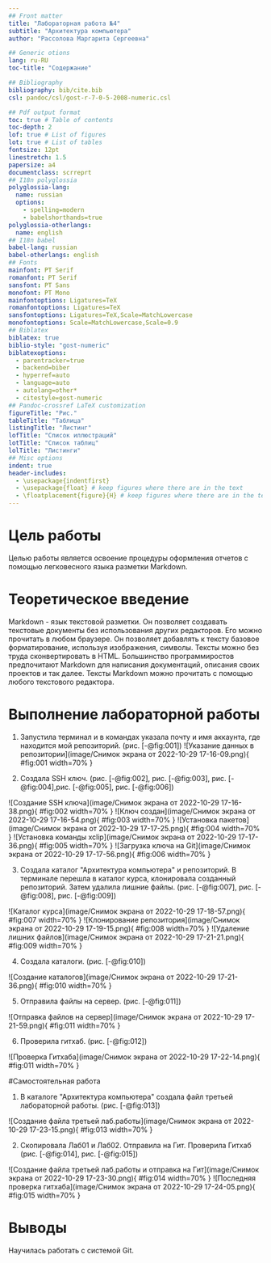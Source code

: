 ```yaml
---
## Front matter
title: "Лабораторная работа №4"
subtitle: "Архитектура компьютера"
author: "Рассолова Маргарита Сергеевна"

## Generic otions
lang: ru-RU
toc-title: "Содержание"

## Bibliography
bibliography: bib/cite.bib
csl: pandoc/csl/gost-r-7-0-5-2008-numeric.csl

## Pdf output format
toc: true # Table of contents
toc-depth: 2
lof: true # List of figures
lot: true # List of tables
fontsize: 12pt
linestretch: 1.5
papersize: a4
documentclass: scrreprt
## I18n polyglossia
polyglossia-lang:
  name: russian
  options:
	- spelling=modern
	- babelshorthands=true
polyglossia-otherlangs:
  name: english
## I18n babel
babel-lang: russian
babel-otherlangs: english
## Fonts
mainfont: PT Serif
romanfont: PT Serif
sansfont: PT Sans
monofont: PT Mono
mainfontoptions: Ligatures=TeX
romanfontoptions: Ligatures=TeX
sansfontoptions: Ligatures=TeX,Scale=MatchLowercase
monofontoptions: Scale=MatchLowercase,Scale=0.9
## Biblatex
biblatex: true
biblio-style: "gost-numeric"
biblatexoptions:
  - parentracker=true
  - backend=biber
  - hyperref=auto
  - language=auto
  - autolang=other*
  - citestyle=gost-numeric
## Pandoc-crossref LaTeX customization
figureTitle: "Рис."
tableTitle: "Таблица"
listingTitle: "Листинг"
lofTitle: "Список иллюстраций"
lotTitle: "Список таблиц"
lolTitle: "Листинги"
## Misc options
indent: true
header-includes:
  - \usepackage{indentfirst}
  - \usepackage{float} # keep figures where there are in the text
  - \floatplacement{figure}{H} # keep figures where there are in the text
---
```


# Цель работы

Целью работы является освоение процедуры оформления отчетов с помощью легковесного языка разметки Markdown.

# Теоретическое введение

Markdown - язык текстовой разметки. Он позволяет создавать текстовые документы без использования других редакторов. Его можно прочитать в любом браузере.
Он позволяет добавлять к тексту базовое форматирование, используя изображения, символы. Тексты можно без труда сконвертировать в HTML. 
Большинство программиростов предпочитают Markdown для написания документаций, описания своих проектов и так далее.
Тексты Markdown можно прочитать с помощью любого текстового редактора.

# Выполнение лабораторной работы

1. Запустила терминал и в командах указала почту и имя аккаунта, где находится мой репозиторий. (рис. [-@fig:001])
![Указание данных в репозитории](image/Снимок экрана от 2022-10-29 17-16-09.png){ #fig:001 width=70% }

2. Создала SSH ключ. (рис. [-@fig:002], рис. [-@fig:003], рис. [-@fig:004],рис. [-@fig:005], рис. [-@fig:006])

![Создание SSH ключа](image/Снимок экрана от 2022-10-29 17-16-38.png){ #fig:002 width=70% }
![Ключ создан](image/Снимок экрана от 2022-10-29 17-16-54.png){ #fig:003 width=70% }
![Установка пакетов](image/Снимок экрана от 2022-10-29 17-17-25.png){ #fig:004 width=70% }
![Установка команды xclip](image/Снимок экрана от 2022-10-29 17-17-36.png){ #fig:005 width=70% }
![Загрузка ключа на Git](image/Снимок экрана от 2022-10-29 17-17-56.png){ #fig:006 width=70% }

3. Создала каталог "Архитектура компьютера" и репозиторий. В терминале перешла в каталог курса, клонировала созданный репозиторий. Затем удалила лишние файлы. (рис. [-@fig:007], рис. [-@fig:008], рис. [-@fig:009])

![Каталог курса](image/Снимок экрана от 2022-10-29 17-18-57.png){ #fig:007 width=70% }
![Клонирование репозитория](image/Снимок экрана от 2022-10-29 17-19-15.png){ #fig:008 width=70% }
![Удаление лишних файлов](image/Снимок экрана от 2022-10-29 17-21-21.png){ #fig:009 width=70% }

4. Создала каталоги. (рис. [-@fig:010])

![Создание каталогов](image/Снимок экрана от 2022-10-29 17-21-36.png){ #fig:010 width=70% }

5. Отправила файлы на сервер. (рис. [-@fig:011])

![Отправка файлов на сервер](image/Снимок экрана от 2022-10-29 17-21-59.png){ #fig:011 width=70% }

6. Проверила гитхаб. (рис. [-@fig:012])

![Проверка Гитхаба](image/Снимок экрана от 2022-10-29 17-22-14.png){ #fig:011 width=70% }


#Самостоятельная работа

1. В каталоге "Архитектура компьютера" создала файл третьей лабораторной работы. (рис. [-@fig:013])

![Создание файла третьей лаб.работы](image/Снимок экрана от 2022-10-29 17-23-15.png){ #fig:013 width=70% }

2. Скопировала Лаб01 и Лаб02. Отправила на Гит. Проверила Гитхаб (рис. [-@fig:014], рис. [-@fig:015])

![Создание файла третьей лаб.работы и отправка на Гит](image/Снимок экрана от 2022-10-29 17-23-30.png){ #fig:014 width=70% }
![Последняя проверка гитхаба](image/Снимок экрана от 2022-10-29 17-24-05.png){ #fig:015 width=70% }


# Выводы

Научилась работать с системой Git. 

